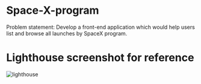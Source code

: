 # Space-X-program

Problem statement: Develop a front-end application which would help users list and browse all launches by SpaceX program.

# Lighthouse screenshot for reference
![lighthouse](https://user-images.githubusercontent.com/69707404/90321462-a882ee80-df67-11ea-92a0-b071d7f0ccc8.PNG)

 

